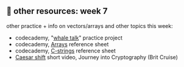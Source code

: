 ## 🤖 other resources: week 7

other practice + info on vectors/arrays and other topics this week:
- codecademy, "[whale talk](https://www.codecademy.com/courses/learn-c-plus-plus/projects/cpp-whale-talk)" practice project
- codecademy, [Arrays](https://www.codecademy.com/article/cpp-arrays) reference sheet
- codecademy, [C-strings](https://www.codecademy.com/resources/docs/c/strings) reference sheet
- [Caesar shift](https://www.youtube.com/watch?v=sMOZf4GN3oc&list=PLSQl0a2vh4HA50QhFIirlEZRXG4yjcoGM&) short video, Journey into Cryptography (Brit Cruise)

